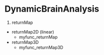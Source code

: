 # DynamicBrainAnalysis

1. returnMap
  - returnMap2D (linear)
    - myfunc_returnMap
  - returnMap3D
    - myfunc_returnMap3D
